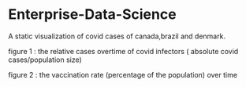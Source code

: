 # Enterprise-Data-Science
A static visualization of covid cases of canada,brazil and denmark.


figure 1 : the relative cases overtime of covid infectors ( absolute covid cases/population size)


figure 2 : the vaccination rate (percentage of the population) over time
